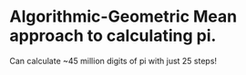 # Algorithmic-Geometric Mean approach to calculating pi. 
Can calculate ~45 million digits of pi with just 25 steps!
